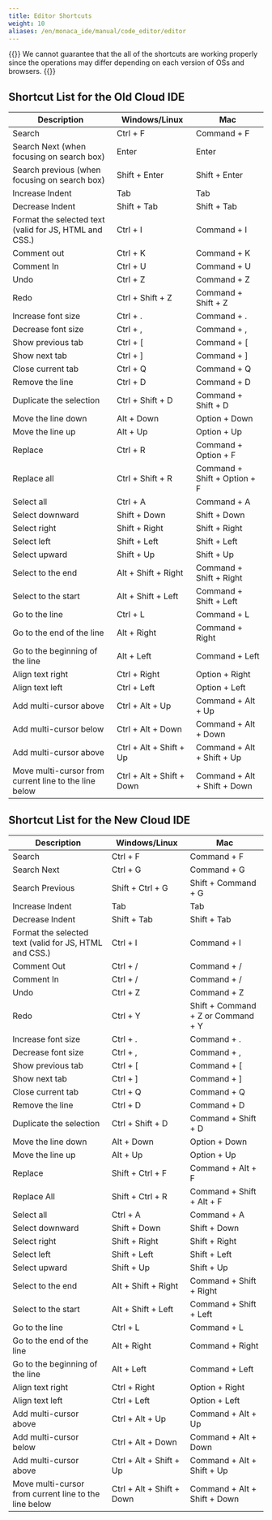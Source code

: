 ```yaml
---
title: Editor Shortcuts
weight: 10
aliases: /en/monaca_ide/manual/code_editor/editor
---
```


{{<note>}}
    We cannot guarantee that the all of the shortcuts are working properly since the operations may differ depending on each version of OSs and browsers.
{{</note>}}

## Shortcut List for the Old Cloud IDE

| Description |	Windows/Linux |	Mac |
|-------------|---------------|-----|
| Search |	Ctrl + F |	Command + F |
| Search Next (when focusing on search box)	| Enter |	Enter |
| Search previous (when focusing on search box) |	Shift + Enter |	Shift + Enter |
| Increase Indent |	Tab | 	Tab | 
| Decrease Indent |	Shift + Tab |	Shift + Tab |
| Format the selected text (valid for JS, HTML and CSS.) |	Ctrl + I |	Command + I |
| Comment out |	Ctrl + K |	Command + K |
| Comment In |	Ctrl + U |	Command + U |
| Undo |	Ctrl + Z |	Command + Z |
| Redo |	Ctrl + Shift + Z |	Command + Shift + Z |
| Increase font size |	Ctrl + . |	Command + . |
| Decrease font size |	Ctrl + , |	Command + , |
| Show previous tab |	Ctrl + [ |	Command + [ |
| Show next tab |	Ctrl + ] |	Command + ] |
| Close current tab |	Ctrl + Q |	Command + Q |
| Remove the line |	Ctrl + D |	Command + D |
| Duplicate the selection |	Ctrl + Shift + D |	Command + Shift + D |
| Move the line down |	Alt + Down |	Option + Down |
| Move the line up |	Alt + Up |	Option + Up |
| Replace |	Ctrl + R |	Command + Option + F |
| Replace all |	Ctrl + Shift + R |	Command + Shift + Option + F |
| Select all |	Ctrl + A |	Command + A |
| Select downward |	Shift + Down |	Shift + Down |
| Select right |	Shift + Right |	Shift + Right |
| Select left |	Shift + Left |	Shift + Left |
| Select upward	 |Shift + Up |	Shift + Up |
| Select to the end	 | Alt + Shift + Right |	Command + Shift + Right |
| Select to the start |	Alt + Shift + Left |	Command + Shift + Left |
| Go to the line |	Ctrl + L |	Command + L |
| Go to the end of the line |	Alt + Right |	Command + Right |
| Go to the beginning of the line |	Alt + Left |	Command + Left |
| Align text right |	Ctrl + Right |	Option + Right |
| Align text left |	Ctrl + Left |	Option + Left |
| Add multi-cursor above |	Ctrl + Alt + Up |	Command + Alt + Up |
| Add multi-cursor below |	Ctrl + Alt + Down |	Command + Alt + Down |
| Add multi-cursor above |	Ctrl + Alt + Shift + Up | 	Command + Alt + Shift + Up |
| Move multi-cursor from current line to the line below |	Ctrl + Alt + Shift + Down |	Command + Alt + Shift + Down |


## Shortcut List for the New Cloud IDE

| Description |	Windows/Linux |	Mac |
|-------------|---------------|-----|
|Search |	Ctrl + F |	Command + F |
| Search Next |	Ctrl + G |	Command + G |
| Search Previous |	Shift + Ctrl + G |	Shift + Command + G |
|Increase Indent |	Tab |	Tab |
| Decrease Indent |	Shift + Tab |	Shift + Tab |
| Format the selected text (valid for JS, HTML and CSS.) |	Ctrl + I |	Command + I |
| Comment Out |	Ctrl + / |	Command + / |
| Comment In |	Ctrl + / |	Command + / |
| Undo |	Ctrl + Z |	Command + Z |
| Redo |	Ctrl + Y |	Shift + Command + Z or Command + Y |
| Increase font size |	Ctrl + . |	Command + . |
| Decrease font size |	Ctrl + , |	Command + , |
| Show previous tab |	Ctrl + [ |	Command + [ |
| Show next tab	| Ctrl + ] |	Command + ] |
| Close current tab | 	Ctrl + Q |	Command + Q |
| Remove the line |	Ctrl + D |	Command + D |
| Duplicate the selection |	Ctrl + Shift + D |	Command + Shift + D |
| Move the line down |	Alt + Down |	Option + Down |
| Move the line up |	Alt + Up |	Option + Up |
| Replace |	Shift + Ctrl + F | 	Command + Alt + F |
| Replace All |	Shift + Ctrl + R |	Command + Shift + Alt + F |
| Select all |	Ctrl + A | 	Command + A |
| Select downward |	Shift + Down |	Shift + Down |
| Select right |	Shift + Right |	Shift + Right |
| Select left |	Shift + Left |	Shift + Left |
| Select upward |	Shift + Up |	Shift + Up |
| Select to the end |	Alt + Shift + Right |	Command + Shift + Right |
| Select to the start |	Alt + Shift + Left |	Command + Shift + Left |
| Go to the line |	Ctrl + L |	Command + L |
| Go to the end of the line |	Alt + Right |	Command + Right |
| Go to the beginning of the line |	Alt + Left |	Command + Left |
| Align text right |	Ctrl + Right |	Option + Right |
| Align text left |	Ctrl + Left	 |Option + Left |
| Add multi-cursor above |	Ctrl + Alt + Up |	Command + Alt + Up |
| Add multi-cursor below |	Ctrl + Alt + Down |	Command + Alt + Down |
| Add multi-cursor above |	Ctrl + Alt + Shift + Up |	Command + Alt + Shift + Up |
| Move multi-cursor from current line to the line below | 	Ctrl + Alt + Shift + Down |	Command + Alt + Shift + Down |

